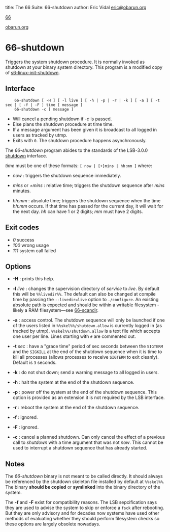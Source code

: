 title: The 66 Suite: 66-shutdown
author: Eric Vidal <eric@obarun.org>

[66](index.html)

[obarun.org](https://web.obarun.org)

# 66-shutdown

Triggers the system shutdown procedure. It is normally invoked as shutdown at your binary system directory. This program is a modified copy of [s6-linux-init-shutdown](https://skarnet.org/software/s6-linux-init-shutdown).

## Interface

```
    66-shutdown [ -H ] [ -l live ] [ -h | -p | -r | -k ] [ -a ] [ -t sec ] [ -f | -F ] time [ message ]
    66-shutdown -c [ message ]
```


- Will cancel a pending shutdown if *-c* is passed.
- Else plans the shutdown procedure at time time.
- If a message argument has been given it is broadcast to all logged in users as tracked by utmp.
- Exits with `0`. The shutdown procedure happens asynchronously.

The *66-shutdown* program abides to the standards of the LSB-3.0.0 [shutdown](http://refspecs.linuxbase.org/LSB_3.0.0/LSB-PDA/LSB-PDA/shutdown.html) interface.

*time* must be one of these formats: `[ now | [+]mins | hh:mm ]` where:

- *now* : triggers the shutdown sequence immediately.

- *mins* or *+mins* : relative time; triggers the shutdown sequence after *mins* minutes.

- *hh:mm* : absolute time; triggers the shutdown sequence when the time *hh:mm* occurs. If that time has passed for the current day, it will wait for the next day. *hh* can have 1 or 2 digits; *mm* must have 2 digits.


## Exit codes

- *0* success
- *100* wrong usage
- *111* system call failed

## Options

- **-H** : prints this help.

- **-l** *live* : changes the supervision directory of *service* to *live*. By default this will be `%%livedir%%`. The default can also be changed at compile time by passing the `--livedir=live` option to `./configure`. An existing absolute path is expected and should be within a writable filesystem - likely a RAM filesystem—see [66-scandir](66-scandir.html).

- **-a** : access control. The shutdown sequence will only be launched if one of the users listed in `%%skel%%/shutdown.allow` is currently logged in (as tracked by utmp). `%%skel%%/shutdown.allow` is a text file which accepts one user per line. Lines starting with `#` are commented out.

- **-t** *sec* : have a "grace time" period of sec seconds between the `SIGTERM` and the `SIGKILL` at the end of the shutdown sequence when it is time to kill all processes (allows processes to receive `SIGTERM` to exit cleanly). Default is `3` seconds.

- **-k** : do not shut down; send a warning message to all logged in users.

- **-h** : halt the system at the end of the shutdown sequence.

- **-p** : power off the system at the end of the shutdown sequence. This option is provided as an extension it is not required by the LSB interface.

- **-r** : reboot the system at the end of the shutdown sequence.

- **-f** : ignored.

- **-F** : ignored.

- **-c** : cancel a planned shutdown. Can only cancel the effect of a previous call to *shutdown* with a time argument that was not *now*. This cannot be used to interrupt a shutdown sequence that has already started. 

## Notes


The *66-shutdown* binary is not meant to be called directly. It should always be referenced by the shutdown skeleton file installed by default at `%%skel%%`. The binary **should be copied** or **symlinked** into the binary directory of the system.

The **-f** and **-F** exist for compatibility reasons. The LSB sepcification says they are used to advise the system to skip or enforce a `fsck` after rebooting. But they are only advisory and for decades now systems have used other methods of evaluating whether they should perform filesystem checks so these options are largely obsolete nowadays.
